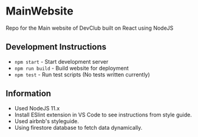 # MainWebsite
Repo for the Main website of DevClub built on React using NodeJS

## Development Instructions

* `npm start` - Start development server
* `npm run build` - Build website for deployment
* `npm test` - Run test scripts (No tests written currently)

## Information

* Used NodeJS 11.x
* Install ESlint extension in VS Code to see instructions from style guide.
* Used airbnb's styleguide.
* Using firestore database to fetch data dynamically.